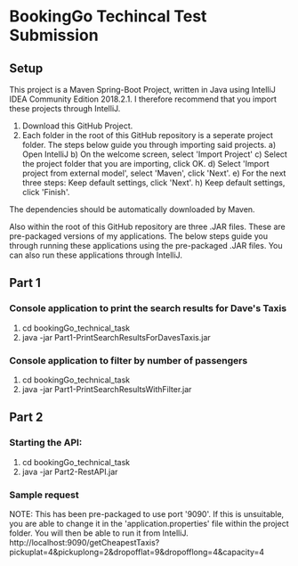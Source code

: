 #  BookingGo Techincal Test Submission

## Setup
This project is a Maven Spring-Boot Project, written in Java using IntelliJ IDEA Community Edition 2018.2.1. I therefore recommend that you import these projects through IntelliJ.
1) Download this GitHub Project.
2) Each folder in the root of this GitHub repository is a seperate project folder. The steps below guide you through importing said projects.
  a) Open IntelliJ
  b) On the welcome screen, select  'Import Project'
  c) Select the project folder that you are importing, click OK. 
  d) Select 'Import project from external model', select 'Maven', click 'Next'.
  e) For the next three steps: Keep default settings, click 'Next'.
  h) Keep default settings, click 'Finish'.

The dependencies should be automatically downloaded by Maven. 

Also within the root of this GitHub repository are three .JAR files. These are pre-packaged versions of my applications. The below steps guide you through running these applications using the pre-packaged .JAR files.
You can also run these applications through IntelliJ. 

## Part 1

### Console application to print the search results for Dave's Taxis
1. cd bookingGo_technical_task
2. java -jar Part1-PrintSearchResultsForDavesTaxis.jar

### Console application to filter by number of passengers
1. cd bookingGo_technical_task
2. java -jar Part1-PrintSearchResultsWithFilter.jar

## Part 2
### Starting the API:
1. cd bookingGo_technical_task 
2. java -jar Part2-RestAPI.jar

### Sample request
NOTE: This has been pre-packaged to use port '9090'. If this is unsuitable, you are able to change it in the 'application.properties' file within the project folder. You will then be able to run it from IntelliJ.
http://localhost:9090/getCheapestTaxis?pickuplat=4&pickuplong=2&dropofflat=9&dropofflong=4&capacity=4
